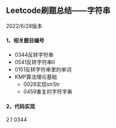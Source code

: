 ## Leetcode刷题总结——字符串

2022/6/28版本

#### 1、相关题目编号

- 0344反转字符串
- 0541反转字符串II
- 0151反转字符串里的单词
- KMP算法理论基础
  - 0028实现strStr
  - 0459重复的字符字串

#### 2、代码实现

2.1 0344